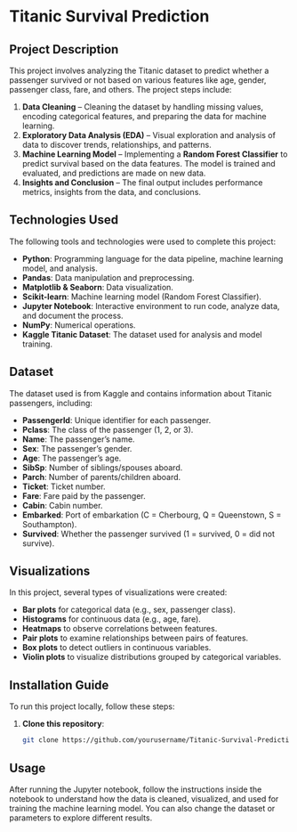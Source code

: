 # Titanic Survival Prediction

## Project Description
This project involves analyzing the Titanic dataset to predict whether a passenger survived or not based on various features like age, gender, passenger class, fare, and others. The project steps include:
1. **Data Cleaning** – Cleaning the dataset by handling missing values, encoding categorical features, and preparing the data for machine learning.
2. **Exploratory Data Analysis (EDA)** – Visual exploration and analysis of data to discover trends, relationships, and patterns.
3. **Machine Learning Model** – Implementing a **Random Forest Classifier** to predict survival based on the data features. The model is trained and evaluated, and predictions are made on new data.
4. **Insights and Conclusion** – The final output includes performance metrics, insights from the data, and conclusions.

## Technologies Used
The following tools and technologies were used to complete this project:

- **Python**: Programming language for the data pipeline, machine learning model, and analysis.
- **Pandas**: Data manipulation and preprocessing.
- **Matplotlib & Seaborn**: Data visualization.
- **Scikit-learn**: Machine learning model (Random Forest Classifier).
- **Jupyter Notebook**: Interactive environment to run code, analyze data, and document the process.
- **NumPy**: Numerical operations.
- **Kaggle Titanic Dataset**: The dataset used for analysis and model training.

## Dataset
The dataset used is from Kaggle and contains information about Titanic passengers, including:
- **PassengerId**: Unique identifier for each passenger.
- **Pclass**: The class of the passenger (1, 2, or 3).
- **Name**: The passenger’s name.
- **Sex**: The passenger’s gender.
- **Age**: The passenger’s age.
- **SibSp**: Number of siblings/spouses aboard.
- **Parch**: Number of parents/children aboard.
- **Ticket**: Ticket number.
- **Fare**: Fare paid by the passenger.
- **Cabin**: Cabin number.
- **Embarked**: Port of embarkation (C = Cherbourg, Q = Queenstown, S = Southampton).
- **Survived**: Whether the passenger survived (1 = survived, 0 = did not survive).

## Visualizations
In this project, several types of visualizations were created:
- **Bar plots** for categorical data (e.g., sex, passenger class).
- **Histograms** for continuous data (e.g., age, fare).
- **Heatmaps** to observe correlations between features.
- **Pair plots** to examine relationships between pairs of features.
- **Box plots** to detect outliers in continuous variables.
- **Violin plots** to visualize distributions grouped by categorical variables.

## Installation Guide
To run this project locally, follow these steps:

1. **Clone this repository**:
   ```bash
   git clone https://github.com/yourusername/Titanic-Survival-Prediction.git

## Usage
After running the Jupyter notebook, follow the instructions inside the notebook to understand how the data is cleaned, visualized, and used for training the machine learning model. You can also change the dataset or parameters to explore different results.
